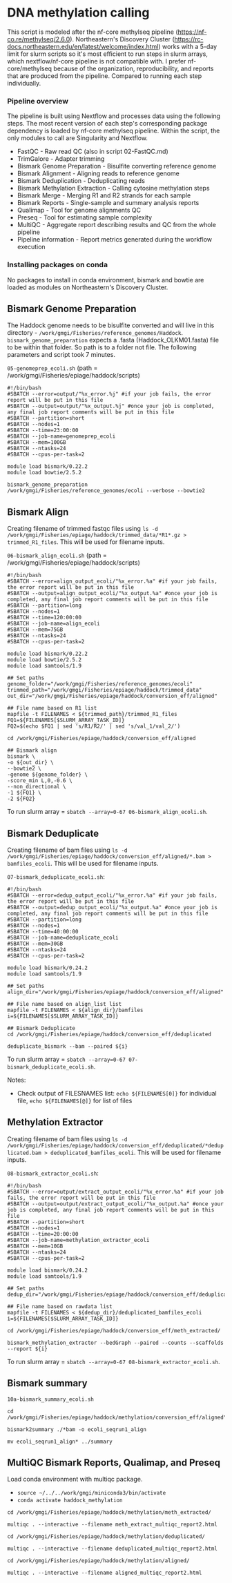 # DNA methylation calling

This script is modeled after the nf-core methylseq pipeline (https://nf-co.re/methylseq/2.6.0). Northeastern's Discovery Cluster (https://rc-docs.northeastern.edu/en/latest/welcome/index.html) works with a 5-day limit for slurm scripts so it's most efficient to run steps in slurm arrays, which nextflow/nf-core pipeline is not compatible with. I prefer nf-core/methylseq because of the organization, reproducibility, and reports that are produced from the pipeline. Compared to running each step individually.

### Pipeline overview 

The pipeline is built using Nextflow and processes data using the following steps. The most recent version of each step's corresponding package dependency is loaded by nf-core methylseq pipeline. Within the script, the only modules to call are Singularity and Nextflow.   
- FastQC - Raw read QC (also in script 02-FastQC.md)   
- TrimGalore - Adapter trimming  
- Bismark Genome Preparation - Bisulfite converting reference genome  
- Bismark Alignment - Aligning reads to reference genome  
- Bismark Deduplication - Deduplicating reads  
- Bismark Methylation Extraction - Calling cytosine methylation steps  
- Bismark Merge - Merging R1 and R2 strands for each sample  
- Bismark Reports - Single-sample and summary analysis reports  
- Qualimap - Tool for genome alignments QC  
- Preseq - Tool for estimating sample complexity   
- MultiQC - Aggregate report describing results and QC from the whole pipeline  
- Pipeline information - Report metrics generated during the workflow execution   

### Installing packages on conda 

No packages to install in conda environment, bismark and bowtie are loaded as modules on Northeastern's Discovery Cluster. 

## Bismark Genome Preparation 

The Haddock genome needs to be bisulfite converted and will live in this directory - `/work/gmgi/Fisheries/reference_genomes/Haddock`. `bismark_genome_preparation` expects a .fasta (Haddock_OLKM01.fasta) file to be within that folder. So path is to a folder not file. The following parameters and script took 7 minutes. 

`05-genomeprep_ecoli.sh` (path = /work/gmgi/Fisheries/epiage/haddock/scripts)

```
#!/bin/bash
#SBATCH --error=output/"%x_error.%j" #if your job fails, the error report will be put in this file
#SBATCH --output=output/"%x_output.%j" #once your job is completed, any final job report comments will be put in this file
#SBATCH --partition=short
#SBATCH --nodes=1
#SBATCH --time=23:00:00
#SBATCH --job-name=genomeprep_ecoli
#SBATCH --mem=100GB
#SBATCH --ntasks=24
#SBATCH --cpus-per-task=2

module load bismark/0.22.2
module load bowtie/2.5.2

bismark_genome_preparation /work/gmgi/Fisheries/reference_genomes/ecoli --verbose --bowtie2 
```

## Bismark Align

Creating filename of trimmed fastqc files using `ls -d /work/gmgi/Fisheries/epiage/haddock/trimmed_data/*R1*.gz > trimmed_R1_files`. This will be used for filename inputs.

`06-bismark_align_ecoli.sh` (path = /work/gmgi/Fisheries/epiage/haddock/scripts)

```
#!/bin/bash
#SBATCH --error=align_output_ecoli/"%x_error.%a" #if your job fails, the error report will be put in this file
#SBATCH --output=align_output_ecoli/"%x_output.%a" #once your job is completed, any final job report comments will be put in this file
#SBATCH --partition=long
#SBATCH --nodes=1
#SBATCH --time=120:00:00
#SBATCH --job-name=align_ecoli
#SBATCH --mem=75GB
#SBATCH --ntasks=24
#SBATCH --cpus-per-task=2

module load bismark/0.22.2
module load bowtie/2.5.2
module load samtools/1.9

## Set paths
genome_folder="/work/gmgi/Fisheries/reference_genomes/ecoli"
trimmed_path="/work/gmgi/Fisheries/epiage/haddock/trimmed_data"
out_dir="/work/gmgi/Fisheries/epiage/haddock/conversion_eff/aligned"

## File name based on R1 list
mapfile -t FILENAMES < ${trimmed_path}/trimmed_R1_files
FQ1=${FILENAMES[$SLURM_ARRAY_TASK_ID]}
FQ2=$(echo $FQ1 | sed 's/R1/R2/' | sed 's/val_1/val_2/')

cd /work/gmgi/Fisheries/epiage/haddock/conversion_eff/aligned

## Bismark align
bismark \
-o ${out_dir} \
--bowtie2 \
-genome ${genome_folder} \
-score_min L,0,-0.6 \
--non_directional \
-1 ${FQ1} \
-2 ${FQ2}

```

To run slurm array = `sbatch --array=0-67 06-bismark_align_ecoli.sh`.

## Bismark Deduplicate

Creating filename of bam files using `ls -d /work/gmgi/Fisheries/epiage/haddock/conversion_eff/aligned/*.bam > bamfiles_ecoli`. This will be used for filename inputs.

`07-bismark_deduplicate_ecoli.sh`: 

```
#!/bin/bash
#SBATCH --error=dedup_output_ecoli/"%x_error.%a" #if your job fails, the error report will be put in this file
#SBATCH --output=dedup_output_ecoli/"%x_output.%a" #once your job is completed, any final job report comments will be put in this file
#SBATCH --partition=long
#SBATCH --nodes=1
#SBATCH --time=40:00:00
#SBATCH --job-name=deduplicate_ecoli
#SBATCH --mem=30GB
#SBATCH --ntasks=24
#SBATCH --cpus-per-task=2

module load bismark/0.24.2
module load samtools/1.9

## Set paths
align_dir="/work/gmgi/Fisheries/epiage/haddock/conversion_eff/aligned"

## File name based on align_list list
mapfile -t FILENAMES < ${align_dir}/bamfiles
i=${FILENAMES[$SLURM_ARRAY_TASK_ID]}

## Bismark Deduplicate
cd /work/gmgi/Fisheries/epiage/haddock/conversion_eff/deduplicated

deduplicate_bismark --bam --paired ${i}

```

To run slurm array = `sbatch --array=0-67 07-bismark_deduplicate_ecoli.sh`.

Notes:  
- Check output of FILESNAMES list: `echo ${FILENAMES[0]}` for individual file, `echo ${FILENAMES[@]}` for list of files

## Methylation Extractor 

Creating filename of bam files using `ls -d /work/gmgi/Fisheries/epiage/haddock/conversion_eff/deduplicated/*deduplicated.bam > deduplicated_bamfiles_ecoli`. This will be used for filename inputs.

`08-bismark_extractor_ecoli.sh`: 

```
#!/bin/bash
#SBATCH --error=output/extract_output_ecoli/"%x_error.%a" #if your job fails, the error report will be put in this file
#SBATCH --output=output/extract_output_ecoli/"%x_output.%a" #once your job is completed, any final job report comments will be put in this file
#SBATCH --partition=short
#SBATCH --nodes=1
#SBATCH --time=20:00:00
#SBATCH --job-name=methylation_extractor_ecoli
#SBATCH --mem=10GB
#SBATCH --ntasks=24
#SBATCH --cpus-per-task=2

module load bismark/0.24.2
module load samtools/1.9

## Set paths
dedup_dir="/work/gmgi/Fisheries/epiage/haddock/conversion_eff/deduplicated"

## File name based on rawdata list
mapfile -t FILENAMES < ${dedup_dir}/deduplicated_bamfiles_ecoli
i=${FILENAMES[$SLURM_ARRAY_TASK_ID]}

cd /work/gmgi/Fisheries/epiage/haddock/conversion_eff/meth_extracted/

bismark_methylation_extractor --bedGraph --paired --counts --scaffolds --report ${i}
```

To run slurm array = `sbatch --array=0-67 08-bismark_extractor_ecoli.sh`.


## Bismark summary 

`10a-bismark_summary_ecoli.sh`

```
cd /work/gmgi/Fisheries/epiage/haddock/methylation/conversion_eff/aligned"

bismark2summary ./*bam -o ecoli_seqrun1_align

mv ecoli_seqrun1_align* ../summary
```

## MultiQC Bismark Reports, Qualimap, and Preseq 

Load conda environment with multiqc package.

- `source ~/../../work/gmgi/miniconda3/bin/activate`  
- `conda activate haddock_methylation`

```
cd /work/gmgi/Fisheries/epiage/haddock/methylation/meth_extracted/ 

multiqc . --interactive --filename meth_extract_multiqc_report2.html

cd /work/gmgi/Fisheries/epiage/haddock/methylation/deduplicated/ 

multiqc . --interactive --filename deduplicated_multiqc_report2.html

cd /work/gmgi/Fisheries/epiage/haddock/methylation/aligned/ 

multiqc . --interactive --filename aligned_multiqc_report2.html
```